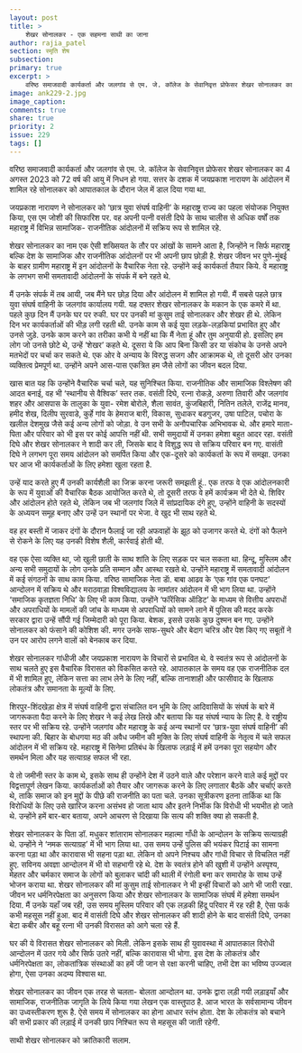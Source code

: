 ```yaml
---
layout: post
title: >
    शेखर सोनालकर - एक सहमना साथी का जाना
author: rajia_patel
section: स्मृति शेष
subsection:
primary: true
excerpt: >
    वरिष्ठ समाजवादी कार्यकर्ता और जलगांव से एम. जे. कॉलेज के सेवानिवृत्त प्रोफेसर शेखर सोनालकर का 4 अगस्त 2023 को 72 वर्ष की आयु में निधन हो गया. सत्तर के दशक में जयप्रकाश नारायण  के आंदोलन में शामिल रहे सोनालकर को आपातकाल के दौरान जेल में डाल दिया गया था.
image: ank229-2.jpg
image_caption: 
comments: true
share: true
priority: 2
issue: 229
tags: []
---
```


वरिष्ठ समाजवादी कार्यकर्ता और जलगांव से एम. जे. कॉलेज के सेवानिवृत्त प्रोफेसर शेखर सोनालकर का 4 अगस्त 2023 को 72 वर्ष की आयु में निधन हो गया. सत्तर के दशक में जयप्रकाश नारायण  के आंदोलन में शामिल रहे सोनालकर को आपातकाल के दौरान जेल में डाल दिया गया था.

जयप्रकाश नारायण ने सोनालकर को ‘छात्र युवा संघर्ष वाहिनी’ के महाराष्ट्र राज्य का पहला संयोजक नियुक्त किया, एस एम जोशी की सिफारिश पर. वह अपनी पत्नी वसंती दिघे के साथ चालीस से अधिक वर्षों तक महाराष्ट्र में विभिन्न सामाजिक- राजनीतिक आंदोलनों में सक्रिय रूप से शामिल रहे.

शेखर सोनालकर का नाम एक ऐसी शख्सियत के तौर पर आंखों के सामने आता है, जिन्होंने न सिर्फ महाराष्ट्र बल्कि देश के सामाजिक और राजनीतिक आंदोलनों पर भी अपनी छाप छोड़ी है. शेखर जीवन भर पुणे-मुंबई के बाहर ग्रामीण महाराष्ट्र में इन आंदोलनों के वैचारिक नेता रहे. उन्होंने कई कार्यकर्ता तैयार किये. वे महाराष्ट्र के लगभग सभी समतावादी आंदोलनों के संपर्क में बने रहते थे.

मैं उनके संपर्क में तब आयी, जब मैंने घर छोड़ दिया और आंदोलन में शामिल हो गयी. मैं सबसे पहले छात्र युवा संघर्ष वाहिनी के जलगांव कार्यालय गयी. यह दफ्तर शेखर सोनालकर के मकान के एक कमरे में था. पहले कुछ दिन मैं उनके घर पर रुकी. घर पर उनकी मां कुसुम ताई सोनालकर और शेखर ही थे. लेकिन दिन भर कार्यकर्ताओं की भीड़ लगी रहती थी. उनके काम से कई युवा लड़के-लड़कियां प्रभावित हुए और उनसे जुड़े. उनके काम करने का तरीका कभी ये नहीं था कि मैं नेता हूं और तुम अनुयायी हो. इसलिए हम लोग जो उनसे छोटे थे, उन्हें ‘शेखर’ कहते थे. दूसरा ये कि आप बिना किसी डर या संकोच के उनसे अपने मतभेदों पर चर्चा कर सकते थे.  एक ओर वे अन्याय के विरुद्ध सजग और आक्रामक थे, तो दूसरी ओर उनका व्यक्तित्व प्रेमपूर्ण था. उन्होंने अपने आस-पास एकत्रित हम जैसे लोगों का जीवन बदल दिया.

खास बात यह कि उन्होंने वैचारिक चर्चा चले, यह सुनिश्चित किया. राजनीतिक और सामाजिक विश्लेषण की आदत बनाई, वह भी ‘स्थानीय से वैश्विक’ स्तर तक. वसंती दिघे, रत्ना रोकड़े, अरुणा तिवारी और जलगांव शहर और आसपास के तालुका के युवा- रमेश बोरोले, शैला सावंत, कुंजबिहारी, नितिन तलेले, राजेंद्र मानव, हमीद शेख, दिलीप सुरवाडे, कुर्हे गांव के हेमराज बारी, विकास, सुधाकर बडगुजर, उषा पाटिल, पचोरा के खलील देशमुख जैसे कई अन्य लोगों को जोड़ा. वे उन सभी के अनौपचारिक अभिभावक थे. और हमारे माता-पिता और परिवार को भी इस पर कोई आपत्ति नहीं थी. सभी समुदायों में उनका  हमेशा बहुत आदर रहा.
वसंती दिघे और शेखर सोनालकर ने शादी कर ली, जिसके बाद वे विशुद्ध रूप से सक्रिय परिवार बन गए. वासंती दिघे ने लगभग पूरा समय आंदोलन को समर्पित किया और एक-दूसरे को कार्यकर्ता के रूप में समझा. उनका घर आज भी कार्यकर्ताओं के लिए हमेशा खुला रहता है.

उन्हें याद करते हुए मैं उनकी कार्यशैली का जिक्र करना जरूरी समझती हूं.. एक तरफ वे एक आंदोलनकारी के रूप में युवाओं की वैचारिक बैठक आयोजित करते थे, तो दूसरी तरफ वे हमें कार्यक्रम भी देते थे. शिविर और आंदोलन होते रहते थे, लेकिन जब भी जलगांव जिले में सांप्रदायिक दंगे हुए, उन्होंने वाहिनी के सदस्यों के अध्ययन समूह बनाए और उन्हें उन स्थानों पर भेजा. वे खुद भी साथ रहते थे.

वह हर बस्ती में जाकर दंगों के दौरान फैलाई जा रही अफवाहों के झूठ को उजागर करते थे. दंगों को फैलने से रोकने के लिए यह उनकी विशेष शैली, कार्रवाई होती थी.

वह एक ऐसा व्यक्ति था, जो खुली छाती के साथ शांति के लिए सड़क पर चल सकता था. हिन्दू, मुस्लिम और
अन्य सभी समुदायों के लोग उनके प्रति सम्मान और आस्था रखते थे. उन्होंने महाराष्ट्र में समतावादी आंदोलन में कई संगठनों के साथ काम किया. वरिष्ठ सामाजिक नेता डाॅ. बाबा आढव के ‘एक गांव एक पनघट’ आन्दोलन में सक्रिय थे और मराठवाड़ा विश्वविद्यालय के नामांतर आंदोलन में भी भाग लिया था. उन्होंने ‘समाजिक कृतज्ञता निधि’ के लिए भी काम किया. उन्होंने ‘फॉरेंसिक ऑडिट’ के माध्यम से वित्तीय अपराधों और अपराधियों के मामलों की जांच के माध्यम से अपराधियों को सामने लाने में पुलिस की मदद करके सरकार द्वारा उन्हें सौंपी गई जिम्मेदारी को पूरा किया. बेशक, इससे उसके कुछ दुश्मन बन गए. उन्होंने सोनालकर को फंसाने की कोशिश की. मगर उनके साफ-सुथरे और बेदाग चरित्र और पेश किए गए सबूतों ने उन पर आरोप लगने वालों को बेनकाब कर दिया.

शेखर सोनालकर गांधीजी और जयप्रकाश नारायण के विचारों से प्रभावित थे. वे स्वतंत्र रूप से आंदोलनों के साथ चलते हुए इस वैचारिक विरासत को विकसित करते रहे. आपातकाल के समय वह एक राजनीतिक दल में भी शामिल हुए, लेकिन सत्ता का लाभ लेने के लिए नहीं, बल्कि तानाशाही और फासीवाद के खिलाफ लोकतंत्र और समानता के मूल्यों के लिए.

शिरपुर-शिंदखेड़ा क्षेत्र में संघर्ष वाहिनी द्वारा संचालित वन भूमि के लिए आदिवासियों के संघर्ष के बारे में जागरूकता पैदा करने के लिए शेखर ने कई लेख लिखे और बताया कि यह संघर्ष न्याय के लिए है.
वे राष्ट्रीय स्तर पर भी सक्रिय रहे. उन्होंने जलगांव और महाराष्ट्र के कई अन्य स्थानों पर ‘छात्र-युवा संघर्ष वाहिनी’ की स्थापना की. बिहार के बोधगया मठ की अवैध जमीन की मुक्ति के लिए संघर्ष वाहिनी के नेतृत्व में चले सफल आंदोलन में भी सक्रिय रहे. महाराष्ट्र में सिनेमा प्रतिबंध के खिलाफ लड़ाई में हमें उनका पूरा सहयोग और समर्थन मिला और यह सत्याग्रह सफल भी रहा.

ये तो जमीनी स्तर के काम थे, इसके साथ ही उन्होंने देश में उठने वाले और परेशान करने वाले कई मुद्दों पर विद्वत्तापूर्ण लेखन किया. कार्यकर्ताओं को तैयार और जागरूक करने के लिए लगातार बैठकें और चर्चाएं करते थे, ताकि समाज को इन मुद्दों के पीछे की राजनीति का पता चले. उनका सूत्रीकरण इतना तार्किक था कि विरोधियों के लिए उसे खारिज करना असंभव हो जाता थाय और इतने निर्भीक कि विरोधी भी भयभीत हो जाते थे. उन्होंने हमें बार-बार बताया, अपने आचरण से दिखाया कि सत्य की शक्ति क्या हो सकती है.

शेखर सोनालकर के पिता डॉ. मधुकर शांताराम सोनालकर महात्मा गाँधी के आन्दोलन के सक्रिय सत्याग्रही थे. उन्होंने ने ‘नमक सत्याग्रह’ में भी भाग लिया था. उस समय उन्हें पुलिस की भयंकर पिटाई का सामना करना पड़ा था और कारावास भी सहना पड़ा था. लेकिन वो अपने निश्चय और गांधी विचार से विचलित नहीं हुए. सविनय अवज्ञा आन्दोलन में भी वो सहभागी रहे थे. देश के स्वतंत्र होने की खुशी में उन्होंने अस्पृश्य, मेहतर और चर्मकार समाज के लोगों को बुलाकर चांदी की थाली में रंगोली बना कर  समारोह के साथ उन्हें भोजन कराया था. शेखर सोनालकर की मां कुसुम ताई सोनालकर ने भी इन्हीं विचारों को आगे भी जारी रखा. जीवन भर धर्मनिरपेक्षता का अनुसरण किया और शेखर सोनालकर के सामाजिक संघर्ष में हमेशा समर्थन दिया. मैं उनके यहाँ जब रही, उस समय मुस्लिम परिवार की एक लड़की हिंदू परिवार में रह रही है, ऐसा फर्क कभी महसूस नहीं हुआ. बाद में वासंती दिघे और शेखर सोनालकर की शादी होने के बाद वासंती दिघे, उनका बेटा कबीर और बहू रत्ना भी उनकी विरासत को आगे चला रहे हैं.

घर की ये विरासत शेखर सोनालकर को मिली. लेकिन इसके साथ ही युवावस्था में आपातकाल विरोधी आन्दोलन में उतर गये और सिर्फ उतरे नहीं, बल्कि कारावास भी भोगा. इस देश के लोकतंत्र और धर्मनिरपेक्षता का, लोकतांत्रिक संस्थाओं का हमें जी जान से रक्षा करनी चाहिए, तभी देश का भविष्य उज्ज्वल होगा, ऐसा उनका अदम्य विश्वास था.

शेखर सोनालकर का जीवन एक तरह से चलता- बोलता आन्दोलन था. उनके द्वारा लड़ी गयी लड़ाइयाँ और सामाजिक, राजनीतिक जागृति के लिये किया गया लेखन एक वास्तुपाठ है. आज भारत के सर्वसामान्य जीवन का उध्वस्तीकरण शुरू है. ऐसे समय में सोनालकर का होना आधार स्तंभ होता. देश के लोकतंत्र को बचाने की सभी प्रकार की लड़ाई में उनकी छाप निश्चित रूप से महसूस की जाती रहेगी.

साथी शेखर सोनालकर को क्रांतिकारी सलाम.